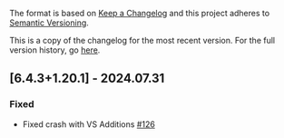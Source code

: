 The format is based on [Keep a Changelog](http://keepachangelog.com/en/1.0.0/) and this project adheres to [Semantic Versioning](http://semver.org/spec/v2.0.0.html).

This is a copy of the changelog for the most recent version. For the full version history, go [here](https://github.com/illusivesoulworks/elytraslot/blob/1.20.x/CHANGELOG.md).

## [6.4.3+1.20.1] - 2024.07.31
### Fixed
- Fixed crash with VS Additions [#126](https://github.com/illusivesoulworks/elytraslot/issues/126)
